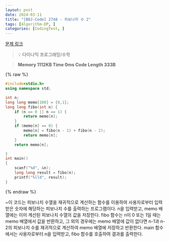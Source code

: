 ```yaml
---
layout: post
date: 2024-03-11
title: "[BOJ-Code] 2748 - 피보나치 수 2"
tags: [Algorithm-DP, ]
categories: [CodingTest, ]
---
```



[문제 링크](https://www.acmicpc.net/problem/2748)


> 💡 다이나믹 프로그래밍/수학


> **Memory   1112KB                                   Time   0ms                                Code Length   333B**



{% raw %}
```c++
#include<stdio.h>
using namespace std;

int n;
long long memo[100] = {0,1};
long long fibo(int n) {
	if (n == 0 || n == 1) {
		return memo[n];
	}
	if (memo[n] == 0) {
		memo[n] = fibo(n - 1) + fibo(n - 2);
		return memo[n];
	}
	return memo[n];

}
int main()
{
	scanf("%d", &n);
	long long result = fibo(n);
	printf("%lld", result);
}
```
{% endraw %}



~이 코드는 피보나치 수열을 재귀적으로 계산하는 함수를 이용하여 사용자로부터 입력받은 숫자에 해당하는 피보나치 수를 출력하는 프로그램이다.
n을 입력받고, memo 배열에는 이미 계산된 피보나치 수열의 값을 저장한다.
fibo 함수는 n이 0 또는 1일 때는 memo 배열에서 값을 반환하고, 그 외의 경우에는 memo 배열에 값이 없다면 n-1과 n-2의 피보나치 수를 재귀적으로 계산하여 memo 배열에 저장하고 반환한다.
main 함수에서는 사용자로부터 n을 입력받고, fibo 함수를 호출하여 결과를 출력한다.

